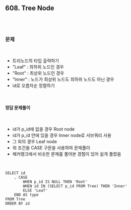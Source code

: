 ## **608. Tree Node**

<br>
<br>

### **문제**

<br>

- 트리노드의 타입 출력하기
- "Leaf" : 최하위 노드인 경우
- "Root" : 최상위 노드인 경우
- "Inner" : 노드가 최상위 노드도 최하위 노드도 아닌 경우
- id로 오름차순 정렬하기

<br>

#### **정답 문제풀이**

<br>

- id가 p_id에 없을 경우 Root node
- id가 p_id 안에 있을 경우 Inner node로 서브쿼리 사용
- 그 외의 경우 Leaf node
- 위 조건을 CASE 구문을 사용하여 문제풀이
- 해커랭크에서 비슷한 문제를 풀어본 경험이 있어 쉽게 풀렸음

<br>


    SELECT id
        , CASE
            WHEN p_id IS NULL THEN 'Root'
            WHEN id IN (SELECT p_id FROM Tree) THEN 'Inner'
            ELSE 'Leaf'
        END AS type
    FROM Tree
    ORDER BY id